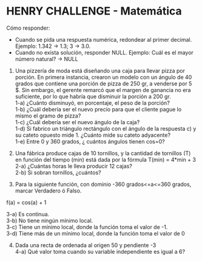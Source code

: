 # HENRY CHALLENGE - Matemática

Cómo responder: 
* Cuando se pida una respuesta numérica, redondear al primer decimal. 
   Ejemplo: 1.342 -> 1.3; 
            3 -> 3.0.
* Cuando no exista solución, responder NULL. 
   Ejemplo: Cuál es el mayor número natural? -> NULL

1) Una pizzería de moda está diseñando una caja para llevar pizza por porción. En primera instancia, crearon un modelo con un ángulo de 40 grados que contiene una porción de pizza de 250 gr, a venderse por 5 $. Sin embargo, el gerente remarcó que el margen de ganancia no era suficiente, por lo que habría que disminuir la porción a 200 gr.<br>
1-a) ¿Cuánto disminuyó, en porcentaje, el peso de la porción?<br>
1-b) ¿Cuál debería ser el nuevo precio para que el cliente pague lo mismo el gramo de pizza?<br>
1-c) ¿Cuál debería ser el nuevo ángulo de la caja?<br>
1-d) Si fabrico un triángulo rectángulo con el ángulo de la respuesta c) y su cateto opuesto mide 1. ¿Cuánto mide su cateto adyacente?<br>
1-e) Entre 0 y 360 grados, ¿ cuántos ángulos tienen cos=0?<br>

2) Una fábrica produce cajas de 10 tornillos, y la cantidad de tornillos (T) en función del tiempo (min) está dada por la fórmula T(min) = 4*min + 3<br>
2-a) ¿Cuántas horas le lleva producir 12 cajas?<br>
2-b) Si sobran tornillos, ¿cuántos?<br>

3) Para la siguiente función, con dominio -360 grados<=a<=360 grados, marcar Verdadero ó Falso.<br>

f(a) = cos(a) + 1<br>

3-a) Es continua.<br>
3-b) No tiene ningún mínimo local.<br>
3-c) Tiene un mínimo local, donde la función toma el valor de -1.<br>
3-d) Tiene más de un mínimo local, donde la función toma el valor de 0<br>

4) Dada una recta de ordenada al origen 50 y pendiente -3<br>
4-a) Qué valor toma cuando su variable independiente es igual a 6?<br>
